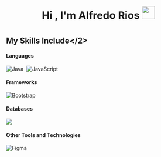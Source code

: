 <h1 align="center">Hi , I'm Alfredo Rios <img src="https://media.giphy.com/media/hvRJCLFzcasrR4ia7z/giphy.gif" width="35"></h1>

 # <h2>My Skills Include</2>

<h4>Languages</h4>

![Java](https://img.shields.io/badge/java-%23ED8B00.svg?style=for-the-badge&logo=java&logoColor=white)&nbsp;
![JavaScript](https://img.shields.io/badge/javascript-%23323330.svg?style=for-the-badge&logo=javascript&logoColor=%23F7DF1E)&nbsp;

<h4>Frameworks</h4>

![Bootstrap](https://img.shields.io/badge/bootstrap-%23563D7C.svg?style=for-the-badge&logo=bootstrap&logoColor=white)&nbsp;

<h4> Databases </h4>

<img src="https://img.shields.io/badge/MySQL-00000F?style=for-the-badge&logo=mysql&logoColor=white">

<h4> Other Tools and Technologies </h4>

![Figma](https://img.shields.io/badge/figma-%23F24E1E.svg?style=for-the-badge&logo=figma&logoColor=white)&nbsp;
